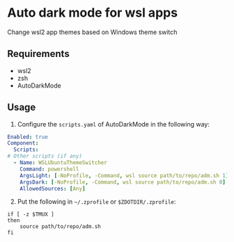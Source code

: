 # Auto dark mode for wsl apps

Change wsl2 app themes based on Windows theme switch

## Requirements
- wsl2
- zsh
- AutoDarkMode

## Usage
1. Configure the `scripts.yaml` of AutoDarkMode in the following way:
```yaml
Enabled: true
Component:
  Scripts:
# Other scripts (if any)
  - Name: WSLUbuntuThemeSwitcher
    Command: powershell
    ArgsLight: [-NoProfile, -Command, wsl source path/to/repo/adm.sh 1]
    ArgsDark: [-NoProfile, -Command, wsl source path/to/repo/adm.sh 0]
    AllowedSources: [Any]
```

2. Put the following in `~/.zprofile` or `$ZDOTDIR/.zprofile`:
```shell
if [ -z $TMUX ]
then
    source path/to/repo/adm.sh
fi
```
